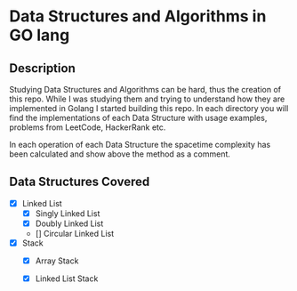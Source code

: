 # Data Structures and Algorithms in GO lang

## Description
Studying Data Structures and Algorithms can be hard, thus the creation of this 
repo. While I was studying them and trying to understand how they are implemented in Golang
I started building this repo. In each directory you will find the implementations 
of each Data Structure with usage examples, problems from LeetCode, HackerRank etc.

In each operation of each Data Structure the spacetime complexity has been calculated and show above
the method as a comment. 


## Data Structures Covered
- [x] Linked List
    - [x] Singly Linked List
    - [x] Doubly Linked List
    - [] Circular Linked List
- [x] Stack
    - [x] Array Stack
    - [x] Linked List Stack


    